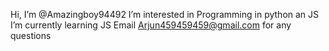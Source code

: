 Hi, I’m @Amazingboy94492
I’m interested in Programming in python an JS
I’m currently learning JS
Email Arjun459459459@gmail.com for any questions
